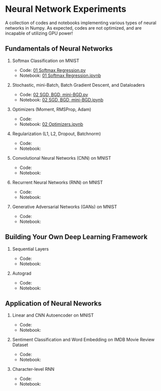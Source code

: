 # Neural Network Experiments

A collection of codes and notebooks implementing various types of neural networks in Numpy. As expected, codes are not optimized, and are incapable of utilizing GPU power!

## Fundamentals of Neural Networks
1. Softmax Classification on MNIST
    * Code: [01 Softmax Regression.py](https://github.com/rrmina/Neural-Network-Experiments/blob/master/01%20Softmax%20Regression.py)
    * Notebook: [01 Softmax Regression.ipynb](https://github.com/rrmina/Neural-Network-Experiments/blob/master/01%20Softmax%20Regression.ipynb)

2. Stochastic, mini-Batch, Batch Gradient Descent, and Dataloaders
    * Code: [02 SGD, BGD, mini-BGD.py](https://github.com/rrmina/Neural-Network-Experiments/blob/master/02%20SGD,%20BGD,%20mini-BGD.py)
    * Notebook: [02 SGD, BGD, mini-BGD.ipynb](https://github.com/rrmina/Neural-Network-Experiments/blob/master/02%20SGD%2C%20BGD%2C%20mini-BGD.ipynb)

3. Optimizers (Moment, RMSProp, Adam)
    * Code: 
    * Notebook: [02 Optimizers.ipynb](https://github.com/rrmina/Neural-Network-Experiments/blob/master/03%20Optimizers.ipynb)

4. Regularization (L1, L2, Dropout, Batchnorm)
    * Code: 
    * Notebook: 

5. Convolutional Neural Networks (CNN) on MNIST
    * Code: 
    * Notebook: 

6. Recurrent Neural Networks (RNN) on MNIST
    * Code: 
    * Notebook: 

7. Generative Adversarial Networks (GANs) on MNIST
    * Code: 
    * Notebook: 

## Building Your Own Deep Learning Framework
1. Sequential Layers
    * Code:
    * Notebook:

2. Autograd
    * Code:
    * Notebook:

## Application of Neural Neworks
1. Linear and CNN Autoencoder on MNIST
    * Code: 
    * Notebook:

2. Sentiment Classification and Word Embedding on IMDB Movie Review Dataset
    * Code:
    * Notebook:

3. Character-level RNN
    * Code:
    * Notebook: